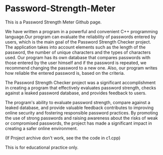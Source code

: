 # Password-Strength-Meter

This is a Password Strength Meter Github page.

We have written a program in a powerful and convenient C++ programming language.Our program can evaluate the reliability of passwords entered by users, which is the main goal of the Password Strength Checker project. 
The application takes into account elements such as the length of the password, the number of unique characters and the types of characters used.
Our program has its own database that compares passwords with those entered by the user himself and if the password is repeated, we recommend changing the password to a new one.
Also, our program writes how reliable the entered password is, based on the criteria.

The Password Strength Checker project was a significant accomplishment in creating a program that effectively evaluates password strength, checks against a leaked password database, and provides feedback to users. 

The program's ability to evaluate password strength, compare against a leaked database, and provide valuable feedback contributes to improving online security and fostering responsible password practices. 
By promoting the use of strong passwords and raising awareness about the risks of weak or compromised passwords, the project has made a significant impact in creating a safer online environment.

(If Project archive don't work, see the the code in c1.cpp)

This is for educational practice only.
